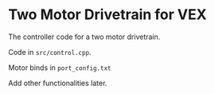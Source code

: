 # Two Motor Drivetrain for VEX

The controller code for a two motor drivetrain. 

Code in `src/control.cpp`.

Motor binds in `port_config.txt`

Add other functionalities later. 
